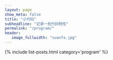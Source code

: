 ```yaml
---
layout: page
show_meta: false
title: "小代码"
subheadline: "记录一些代码特性"
permalink: "/program/"
header:
   image_fullwidth: "suanfa.jpg"
---
```

{% include list-posts.html category='program' %}